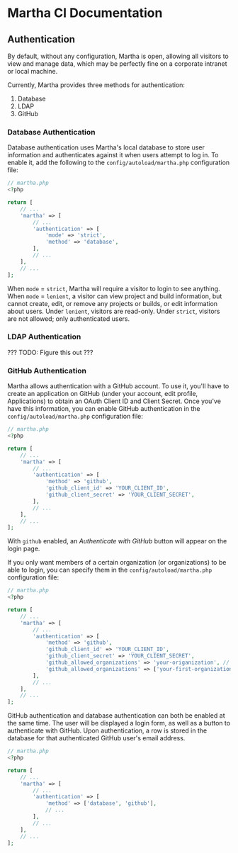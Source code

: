# Martha CI Documentation

## Authentication

By default, without any configuration, Martha is open, allowing all visitors to view and manage data, which may be
perfectly fine on a corporate intranet or local machine.

Currently, Martha provides three methods for authentication:

 1. Database
 2. LDAP
 3. GitHub

### Database Authentication

Database authentication uses Martha's local database to store user information and authenticates against it when
users attempt to log in. To enable it, add the following to the `config/autoload/martha.php` configuration file:

```php
// martha.php
<?php

return [
    // ...
    'martha' => [
        // ...
        'authentication' => [
            'mode' => 'strict',
            'method' => 'database',
        ],
        // ...
    ],
    // ...
];
```

When `mode` = `strict`, Martha will require a visitor to login to see anything. When `mode` = `lenient`, a visitor
can view project and build information, but cannot create, edit, or remove any projects or builds, or edit information
about users. Under `lenient`, visitors are read-only. Under `strict`, visitors are not allowed; only authenticated
users.

### LDAP Authentication

??? TODO: Figure this out ???

### GitHub Authentication

Martha allows authentication with a GitHub account. To use it, you'll have to create an application on GitHub
(under your account, edit profile, Applications) to obtain an OAuth Client ID and Client Secret. Once you've have this
information, you can enable GitHub authentication in the `config/autoload/martha.php` configuration file:

```php
// martha.php
<?php

return [
    // ...
    'martha' => [
        // ...
        'authentication' => [
            'method' => 'github',
            'github_client_id' => 'YOUR_CLIENT_ID',
            'github_client_secret' => 'YOUR_CLIENT_SECRET',
        ],
        // ...
    ],
    // ...
];
```

With `github` enabled, an *Authenticate with GitHub* button will appear on the login page.

If you only want members of a certain organization (or organizations) to be able to login, you can specify them in
the `config/autoload/martha.php` configuration file:

```php
// martha.php
<?php

return [
    // ...
    'martha' => [
        // ...
        'authentication' => [
            'method' => 'github',
            'github_client_id' => 'YOUR_CLIENT_ID',
            'github_client_secret' => 'YOUR_CLIENT_SECRET',
            'github_allowed_organizations' => 'your-origanization', // or...
            'github_allowed_organizations' => ['your-first-organization', 'your-second-organization']
        ],
        // ...
    ],
    // ...
];
```

GitHub authentication and database authentication can both be enabled at the same time. The user will be displayed
a login form, as well as a button to authenticate with GitHub. Upon authentication, a row is stored in the database
for that authenticated GitHub user's email address.

```php
// martha.php
<?php

return [
    // ...
    'martha' => [
        // ...
        'authentication' => [
            'method' => ['database', 'github'],
            // ...
        ],
        // ...
    ],
    // ...
];
```
